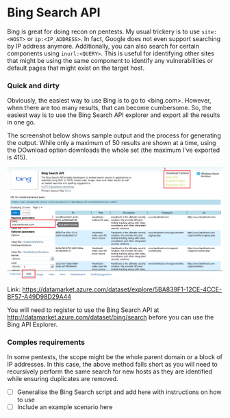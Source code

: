 Bing Search API
===============

Bing is great for doing recon on pentests. My usual trickery is to use `site:<HOST>` or  `ip:<IP_ADDRESS>`. In fact, Google does not even support searching by IP address anymore. Additionally, you can also search for certain components using `inurl:<QUERY>`. This is useful for identifying other sites that might be using the same component to identify any vulnerabilities or default pages that might exist on the target host.


### Quick and dirty

Obviously, the easiest way to use Bing is to go to <bing.com>. However, when there are too many results, that can become cumbersome. So, the easiest way is to use the Bing Search API explorer and export all the results in one go.

The screenshot below shows sample output and the process for generating the output. While only a maximum of 50 results are shown at a time, using the DOwnload option downloads the whole set (the maximum I've exported is 415).

![Bing API Explorer](./bing-api-explorer.PNG)

Link: <https://datamarket.azure.com/dataset/explore/5BA839F1-12CE-4CCE-BF57-A49D98D29A44>

You will need to register to use the Bing Search API at <http://datamarket.azure.com/dataset/bing/search> before you can use the Bing API Explorer.

### Comples requirements

In some pentests, the scope might be the whole parent domain or a block of IP addresses. In this case, the above method falls short as you will need to recursively perform the same search for new hosts as they are identified while ensuring duplicates are removed.

- [ ] Generalise the Bing Search script and add here with instructions on how to use
- [ ] Include an example scenario here